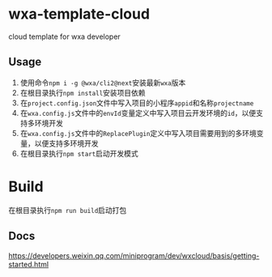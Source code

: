# wxa-template-cloud

cloud template for wxa developer

## Usage
1. 使用命令`npm i -g @wxa/cli2@next`安装最新`wxa`版本
2. 在根目录执行`npm install`安装项目依赖
3. 在`project.config.json`文件中写入项目的小程序`appid`和名称`projectname`
4. 在`wxa.config.js`文件中的`envId`变量定义中写入项目云开发环境的`id`，以便支持多环境开发
5. 在`wxa.config.js`文件中的`ReplacePlugin`定义中写入项目需要用到的多环境变量，以便支持多环境开发
6. 在根目录执行`npm start`启动开发模式

# Build

在根目录执行`npm run build`启动打包

## Docs
https://developers.weixin.qq.com/miniprogram/dev/wxcloud/basis/getting-started.html